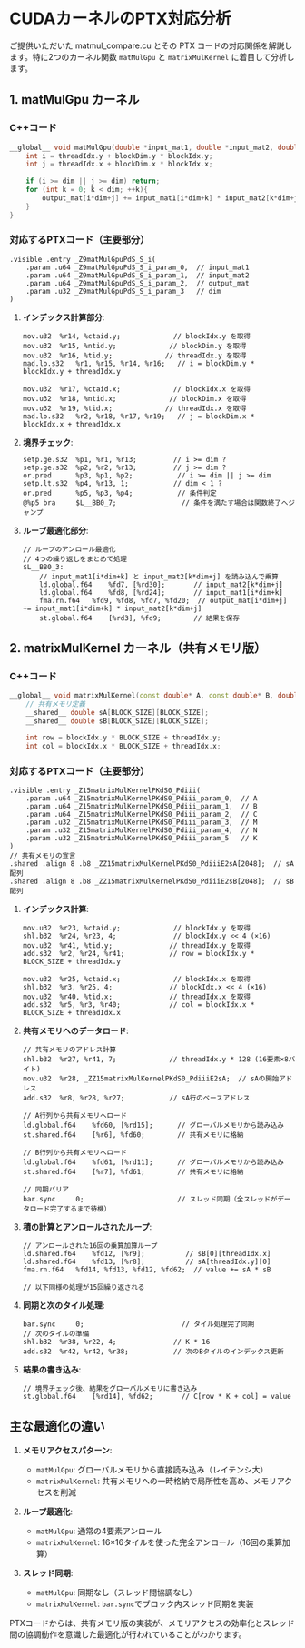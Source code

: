 # CUDAカーネルのPTX対応分析

ご提供いただいた matmul_compare.cu とその PTX コードの対応関係を解説します。特に2つのカーネル関数 `matMulGpu` と `matrixMulKernel` に着目して分析します。

## 1. matMulGpu カーネル

### C++コード
```cpp
__global__ void matMulGpu(double *input_mat1, double *input_mat2, double *output_mat, int dim){
    int i = threadIdx.y + blockDim.y * blockIdx.y;
    int j = threadIdx.x + blockDim.x * blockIdx.x;
    
    if (i >= dim || j >= dim) return;
    for (int k = 0; k < dim; ++k){
        output_mat[i*dim+j] += input_mat1[i*dim+k] * input_mat2[k*dim+j];
    }
}
```

### 対応するPTXコード（主要部分）

```plaintext
.visible .entry _Z9matMulGpuPdS_S_i(
	.param .u64 _Z9matMulGpuPdS_S_i_param_0,  // input_mat1
	.param .u64 _Z9matMulGpuPdS_S_i_param_1,  // input_mat2
	.param .u64 _Z9matMulGpuPdS_S_i_param_2,  // output_mat
	.param .u32 _Z9matMulGpuPdS_S_i_param_3   // dim
)
```

1. **インデックス計算部分**:
   ```
   mov.u32 	%r14, %ctaid.y;             // blockIdx.y を取得
   mov.u32 	%r15, %ntid.y;             // blockDim.y を取得
   mov.u32 	%r16, %tid.y;             // threadIdx.y を取得
   mad.lo.s32 	%r1, %r15, %r14, %r16;   // i = blockDim.y * blockIdx.y + threadIdx.y
   
   mov.u32 	%r17, %ctaid.x;             // blockIdx.x を取得
   mov.u32 	%r18, %ntid.x;             // blockDim.x を取得
   mov.u32 	%r19, %tid.x;             // threadIdx.x を取得
   mad.lo.s32 	%r2, %r18, %r17, %r19;   // j = blockDim.x * blockIdx.x + threadIdx.x
   ```

2. **境界チェック**:
   ```
   setp.ge.s32 	%p1, %r1, %r13;         // i >= dim ?
   setp.ge.s32 	%p2, %r2, %r13;         // j >= dim ?
   or.pred  	%p3, %p1, %p2;           // i >= dim || j >= dim
   setp.lt.s32 	%p4, %r13, 1;           // dim < 1 ?
   or.pred  	%p5, %p3, %p4;           // 条件判定
   @%p5 bra 	$L__BB0_7;                // 条件を満たす場合は関数終了へジャンプ
   ```

3. **ループ最適化部分**:
   ```
   // ループのアンロール最適化
   // 4つの繰り返しをまとめて処理
   $L__BB0_3:
       // input_mat1[i*dim+k] と input_mat2[k*dim+j] を読み込んで乗算
       ld.global.f64 	%fd7, [%rd30];       // input_mat2[k*dim+j]
       ld.global.f64 	%fd8, [%rd24];       // input_mat1[i*dim+k]
       fma.rn.f64 	%fd9, %fd8, %fd7, %fd20;  // output_mat[i*dim+j] += input_mat1[i*dim+k] * input_mat2[k*dim+j]
       st.global.f64 	[%rd3], %fd9;        // 結果を保存
   ```

## 2. matrixMulKernel カーネル（共有メモリ版）

### C++コード
```cpp
__global__ void matrixMulKernel(const double* A, const double* B, double* C, int M, int N, int K) {
    // 共有メモリ定義
    __shared__ double sA[BLOCK_SIZE][BLOCK_SIZE];
    __shared__ double sB[BLOCK_SIZE][BLOCK_SIZE];

    int row = blockIdx.y * BLOCK_SIZE + threadIdx.y;
    int col = blockIdx.x * BLOCK_SIZE + threadIdx.x;
```

### 対応するPTXコード（主要部分）

```plaintext
.visible .entry _Z15matrixMulKernelPKdS0_Pdiii(
	.param .u64 _Z15matrixMulKernelPKdS0_Pdiii_param_0,  // A
	.param .u64 _Z15matrixMulKernelPKdS0_Pdiii_param_1,  // B
	.param .u64 _Z15matrixMulKernelPKdS0_Pdiii_param_2,  // C
	.param .u32 _Z15matrixMulKernelPKdS0_Pdiii_param_3,  // M
	.param .u32 _Z15matrixMulKernelPKdS0_Pdiii_param_4,  // N
	.param .u32 _Z15matrixMulKernelPKdS0_Pdiii_param_5   // K
)
// 共有メモリの宣言
.shared .align 8 .b8 _ZZ15matrixMulKernelPKdS0_PdiiiE2sA[2048];  // sA配列
.shared .align 8 .b8 _ZZ15matrixMulKernelPKdS0_PdiiiE2sB[2048];  // sB配列
```

1. **インデックス計算**:
   ```
   mov.u32 	%r23, %ctaid.y;             // blockIdx.y を取得
   shl.b32 	%r24, %r23, 4;              // blockIdx.y << 4 (×16)
   mov.u32 	%r41, %tid.y;              // threadIdx.y を取得
   add.s32 	%r2, %r24, %r41;           // row = blockIdx.y * BLOCK_SIZE + threadIdx.y
   
   mov.u32 	%r25, %ctaid.x;             // blockIdx.x を取得
   shl.b32 	%r3, %r25, 4;              // blockIdx.x << 4 (×16)
   mov.u32 	%r40, %tid.x;              // threadIdx.x を取得
   add.s32 	%r5, %r3, %r40;            // col = blockIdx.x * BLOCK_SIZE + threadIdx.x
   ```

2. **共有メモリへのデータロード**:
   ```
   // 共有メモリのアドレス計算
   shl.b32 	%r27, %r41, 7;             // threadIdx.y * 128 (16要素×8バイト)
   mov.u32 	%r28, _ZZ15matrixMulKernelPKdS0_PdiiiE2sA;  // sAの開始アドレス
   add.s32 	%r8, %r28, %r27;           // sA行のベースアドレス
   
   // A行列から共有メモリへロード
   ld.global.f64 	%fd60, [%rd15];      // グローバルメモリから読み込み
   st.shared.f64 	[%r6], %fd60;        // 共有メモリに格納
   
   // B行列から共有メモリへロード
   ld.global.f64 	%fd61, [%rd11];      // グローバルメモリから読み込み
   st.shared.f64 	[%r7], %fd61;        // 共有メモリに格納
   
   // 同期バリア
   bar.sync 	0;                       // スレッド同期（全スレッドがデータロード完了するまで待機）
   ```

3. **積の計算とアンロールされたループ**:
   ```
   // アンロールされた16回の乗算加算ループ
   ld.shared.f64 	%fd12, [%r9];          // sB[0][threadIdx.x]
   ld.shared.f64 	%fd13, [%r8];          // sA[threadIdx.y][0]
   fma.rn.f64 	%fd14, %fd13, %fd12, %fd62;  // value += sA * sB
   
   // 以下同様の処理が15回繰り返される
   ```

4. **同期と次のタイル処理**:
   ```
   bar.sync 	0;                        // タイル処理完了同期
   // 次のタイルの準備
   shl.b32 	%r38, %r22, 4;              // K * 16
   add.s32 	%r42, %r42, %r38;           // 次のBタイルのインデックス更新
   ```

5. **結果の書き込み**:
   ```
   // 境界チェック後、結果をグローバルメモリに書き込み
   st.global.f64 	[%rd14], %fd62;       // C[row * K + col] = value
   ```

## 主な最適化の違い

1. **メモリアクセスパターン**:
   - `matMulGpu`: グローバルメモリから直接読み込み（レイテンシ大）
   - `matrixMulKernel`: 共有メモリへの一時格納で局所性を高め、メモリアクセスを削減

2. **ループ最適化**:
   - `matMulGpu`: 通常の4要素アンロール
   - `matrixMulKernel`: 16×16タイルを使った完全アンロール（16回の乗算加算）

3. **スレッド同期**:
   - `matMulGpu`: 同期なし（スレッド間協調なし）
   - `matrixMulKernel`: `bar.sync`でブロック内スレッド同期を実装

PTXコードからは、共有メモリ版の実装が、メモリアクセスの効率化とスレッド間の協調動作を意識した最適化が行われていることがわかります。